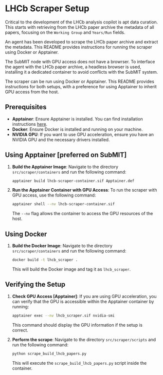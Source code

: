 # LHCb Scraper Setup

Critical to the development of the LHCb analysis copilot is apt data curation. This starts with retrieving from the LHCb paper archive the metadata of all papers, focusing on the `Working Group` and `Years/Run` fields.

An agent has been developed to scrape the LHCb paper archive and extract the metadata. This README provides instructions for running the scraper using Docker or Apptainer.

The SubMIT node with GPU access does not have a browrser. To interface the agent with the LHCb paper archive, a headless browser is used, installing it a dedicated container to avoid conflicts with the SubMIT system.

The scraper can be run using Docker or Apptainer. This README provides instructions for both setups, with a preference for using Apptainer to inherit GPU access from the host.


## Prerequisites

- **Apptainer**: Ensure Apptainer is installed. You can find installation instructions [here](https://apptainer.org/docs/user/quickstart.html).
- **Docker**: Ensure Docker is installed and running on your machine.
- **NVIDIA GPU**: If you want to use GPU acceleration, ensure you have an NVIDIA GPU and the necessary drivers installed.

## Using Apptainer [preferred on SubMIT]

1. **Build the Apptainer Image**:
   Navigate to the directory `src/scraper/containers` and run the following command:

   ```bash
   apptainer build lhcb-scraper-container.sif Apptainer.def
   ```

2. **Run the Apptainer Container with GPU Access**:
   To run the scraper with GPU access, use the following command:

   ```bash
   apptainer shell --nv lhcb-scraper-container.sif
   ```

   The `--nv` flag allows the container to access the GPU resources of the host.

## Using Docker

1. **Build the Docker Image**:
   Navigate to the directory `src/scraper/containers` and run the following command:

   ```bash
   docker build -t lhcb_scraper .
   ```

   This will build the Docker image and tag it as `lhcb_scraper`.

## Verifying the Setup

1. **Check GPU Access [Apptainer]**:
   If you are using GPU acceleration, you can verify that the GPU is accessible within the Apptainer container by running:

   ```bash
   apptainer exec --nv lhcb_scraper.sif nvidia-smi
   ```

   This command should display the GPU information if the setup is correct.

2. **Perform the scrape**:
   Navigate to the directory `src/scraper/scripts` and run the following command:

   ```bash
   python scrape_build_lhcb_papers.py
   ```

   This will execute the `scrape_build_lhcb_papers.py` script inside the container.
